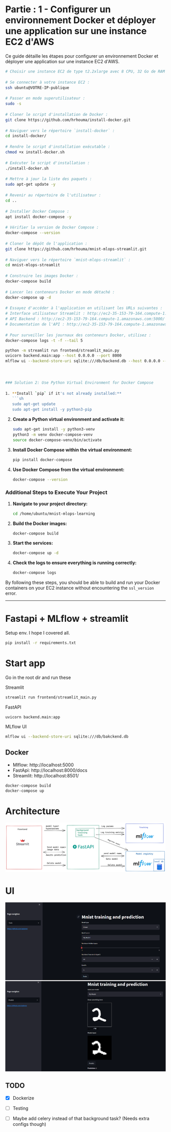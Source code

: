 # Partie : 1 - Configurer un environnement Docker et déployer une application sur une instance EC2 d'AWS

Ce guide détaille les étapes pour configurer un environnement Docker et déployer une application sur une instance EC2 d'AWS.

```bash
# Choisir une instance EC2 de type t2.2xlarge avec 8 CPU, 32 Go de RAM et 50 Go de volume de stockage.

# Se connecter à votre instance EC2 :
ssh ubuntu@VOTRE-IP-publique

# Passer en mode superutilisateur :
sudo -s

# Cloner le script d'installation de Docker :
git clone https://github.com/hrhouma/install-docker.git

# Naviguer vers le répertoire `install-docker` :
cd install-docker/

# Rendre le script d'installation exécutable :
chmod +x install-docker.sh

# Exécuter le script d'installation :
./install-docker.sh

# Mettre à jour la liste des paquets :
sudo apt-get update -y

# Revenir au répertoire de l'utilisateur :
cd ..

# Installer Docker Compose :
apt install docker-compose -y

# Vérifier la version de Docker Compose :
docker-compose --version

# Cloner le dépôt de l'application :
git clone https://github.com/hrhouma/mnist-mlops-streamlit.git

# Naviguer vers le répertoire `mnist-mlops-streamlit` :
cd mnist-mlops-streamlit

# Construire les images Docker :
docker-compose build

# Lancer les conteneurs Docker en mode détaché :
docker-compose up -d

# Essayez d'accéder à l'application en utilisant les URLs suivantes :
# Interface utilisateur Streamlit : http://ec2-35-153-79-164.compute-1.amazonaws.com:8501/
# API Backend : http://ec2-35-153-79-164.compute-1.amazonaws.com:5000/
# Documentation de l'API : http://ec2-35-153-79-164.compute-1.amazonaws.com:8000/docs#/

# Pour surveiller les journaux des conteneurs Docker, utilisez :
docker-compose logs -t -f --tail 5
```




```bash
python -m streamlit run frontend/streamlit_main.py
uvicorn backend.main:app --host 0.0.0.0 --port 8000
mlflow ui --backend-store-uri sqlite:///db/backend.db --host 0.0.0.0 --port 5000



### Solution 2: Use Python Virtual Environment for Docker Compose

1. **Install `pip` if it's not already installed:**
   ```sh
   sudo apt-get update
   sudo apt-get install -y python3-pip
   ```

2. **Create a Python virtual environment and activate it:**
   ```sh
   sudo apt-get install -y python3-venv
   python3 -m venv docker-compose-venv
   source docker-compose-venv/bin/activate
   ```

3. **Install Docker Compose within the virtual environment:**
   ```sh
   pip install docker-compose
   ```

4. **Use Docker Compose from the virtual environment:**
   ```sh
   docker-compose --version
   ```

### Additional Steps to Execute Your Project

1. **Navigate to your project directory:**
   ```sh
   cd /home/ubuntu/mnist-mlops-learning
   ```

2. **Build the Docker images:**
   ```sh
   docker-compose build
   ```

3. **Start the services:**
   ```sh
   docker-compose up -d
   ```

4. **Check the logs to ensure everything is running correctly:**
   ```sh
   docker-compose logs
   ```

By following these steps, you should be able to build and run your Docker containers on your EC2 instance without encountering the `ssl_version` error.

---------
# Fastapi + MLflow + streamlit

Setup env. I hope I covered all.
```bash
pip install -r requirements.txt
```
# Start app
Go in the root dir and run these

Streamlit
```bash
streamlit run frontend/streamlit_main.py
```

FastAPI 
```
uvicorn backend.main:app
```

MLflow UI
```bash
mlflow ui --backend-store-uri sqlite:///db/bakckend.db
```

## Docker
- Mlflow: http://localhost:5000
- FastApi: http://localhost:8000/docs
- Streamlit: http://localhost:8501/

```bash
docker-compose build
docker-compose up
```

# Architecture
![image](resources/arch.png)

# UI 
![image](resources/train_pic.png)
![image](resources/pred_pic.png)


## TODO
- [x] Dockerize
- [ ] Testing
- [ ] Maybe add celery instead of that background task? (Needs extra configs though)

